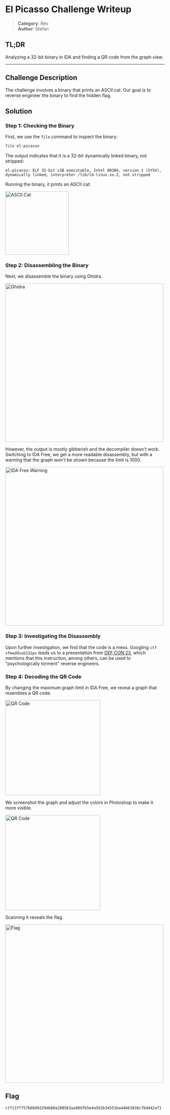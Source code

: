 # El Picasso Challenge Writeup

> **Category**: Rev\
> **Author**: Stefan

## TL;DR
Analyzing a 32-bit binary in IDA and finding a QR code from the graph view.

---

## Challenge Description
The challenge involves a binary that prints an ASCII cat. Our goal is to reverse engineer the binary to find the hidden flag.

## Solution

### Step 1: Checking the Binary
First, we use the `file` command to inspect the binary:

```sh
file el-picasso
```

The output indicates that it is a 32-bit dynamically linked binary, not stripped:

```
el-picasso: ELF 32-bit LSB executable, Intel 80386, version 1 (SYSV), dynamically linked, interpreter /lib/ld-linux.so.2, not stripped
```

Running the binary, it prints an ASCII cat:

<img src="https://i.imgur.com/RCGEbdh.png" alt="ASCII Cat" width="200"/>

### Step 2: Disassembling the Binary
Next, we disassemble the binary using Ghidra.

<img src="https://i.imgur.com/Gl4XONi.png" alt="Ghidra" width="500"/>

However, the output is mostly gibberish and the decompiler doesn't work. Switching to IDA Free, we get a more readable disassembly, but with a warning that the graph won't be shown because the limit is 1000.

<img src="https://i.imgur.com/Xre1tNQ.png" alt="IDA Free Warning" width="500"/>

### Step 3: Investigating the Disassembly
Upon further investigation, we find that the code is a mess. Googling `ctf vfmaddsub132ps` leads us to a presentation from [DEF CON 23](https://media.defcon.org/DEF%20CON%2023/DEF%20CON%2023%20presentations/DEF%20CON%2023%20-%20Chris-Domas-REpsych.pdf), which mentions that this instruction, among others, can be used to "psychologically torment" reverse engineers.

### Step 4: Decoding the QR Code
By changing the maximum graph limit in IDA Free, we reveal a graph that resembles a QR code.

<img src="https://i.imgur.com/rXZJu1l.png" alt="QR Code" width="300"/>

We screenshot the graph and adjust the colors in Photoshop to make it more visible.

<img src="https://i.imgur.com/qYWJjb6.png" alt="QR Code" width="300"/>

Scanning it reveals the flag.

<img src="https://i.imgur.com/D9cL5gV.png" alt="Flag" width="500"/>

## Flag
`ctf{1ff757b6b99229db80a208563aa98dfb5e4a592b34551ba44b63038c7bd442af}`